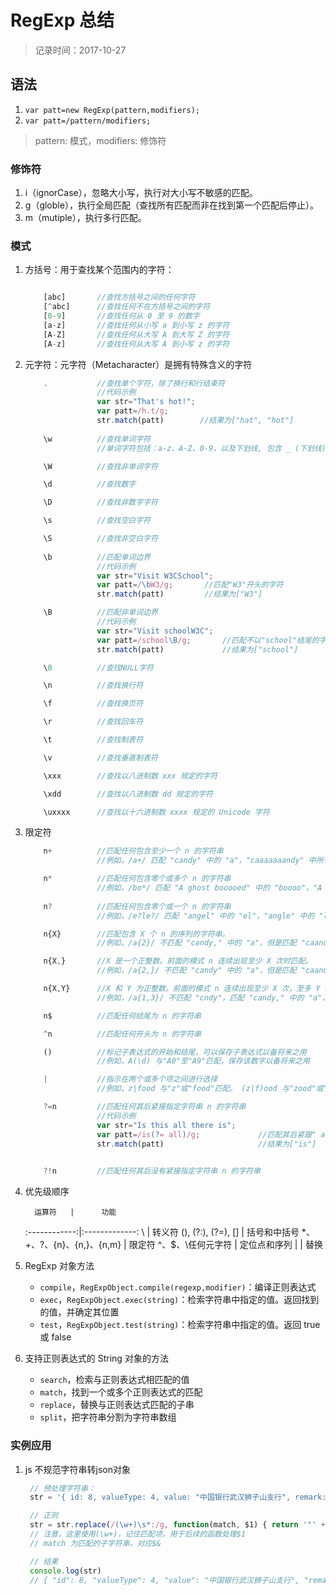# RegExp 总结
> 记录时间：2017-10-27

## 语法

1. `var patt=new RegExp(pattern,modifiers);`
2. `var patt=/pattern/modifiers;`

> pattern: 模式，modifiers: 修饰符

### 修饰符

1. i（ignorCase），忽略大小写，执行对大小写不敏感的匹配。
2. g（globle），执行全局匹配（查找所有匹配而非在找到第一个匹配后停止）。
3. m（mutiple），执行多行匹配。

### 模式

1. 方括号：用于查找某个范围内的字符：
    
    ```js

        [abc]       //查找方括号之间的任何字符
        [^abc]      //查找任何不在方括号之间的字符
        [0-9]       //查找任何从 0 至 9 的数字
        [a-z]       //查找任何从小写 a 到小写 z 的字符
        [A-Z]       //查找任何从大写 A 到大写 Z 的字符
        [A-z]       //查找任何从大写 A 到小写 z 的字符        
    ```
2. 元字符：元字符（Metacharacter）是拥有特殊含义的字符
    
    ```js
        .           //查找单个字符，除了换行和行结束符
                    //代码示例
                    var str="That's hot!";
                    var patt=/h.t/g;
                    str.match(patt)        //结果为["hat", "hot"]
        
        \w          //查找单词字符
                    //单词字符包括：a-z、A-Z、0-9，以及下划线, 包含 _ (下划线) 字符

        \W          //查找非单词字符

        \d          //查找数字

        \D          //查找非数字字符

        \s          //查找空白字符

        \S          //查找非空白字符
        
        \b          //匹配单词边界
                    //代码示例
                    var str="Visit W3CSchool";
                    var patt=/\bW3/g;       //匹配"W3"开头的字符
                    str.match(patt)         //结果为["W3"]

        \B          //匹配非单词边界
                    //代码示例
                    var str="Visit schoolW3C";
                    var patt=/school\B/g;       //匹配不以"school"结尾的字符
                    str.match(patt)             //结果为["school"]

        \0          //查找NULL字符

        \n          //查找换行符

        \f          //查找换页符

        \r          //查找回车符

        \t          //查找制表符

        \v          //查找垂直制表符

        \xxx        //查找以八进制数 xxx 规定的字符

        \xdd        //查找以八进制数 dd 规定的字符

        \uxxxx      //查找以十六进制数 xxxx 规定的 Unicode 字符
    ```
3. 限定符

    ```js
        n+          //匹配任何包含至少一个 n 的字符串
                    //例如，/a+/ 匹配 "candy" 中的 "a"，"caaaaaaandy" 中所有的 "a"

        n*          //匹配任何包含零个或多个 n 的字符串
                    //例如，/bo*/ 匹配 "A ghost booooed" 中的 "boooo"，"A bird warbled" 中的 //"b"，但是不匹配 "A goat grunted"
        
        n?          //匹配任何包含零个或一个 n 的字符串
                    //例如，/e?le?/ 匹配 "angel" 中的 "el"，"angle" 中的 "le"

        n{X}        //匹配包含 X 个 n 的序列的字符串。
                    //例如，/a{2}/ 不匹配 "candy," 中的 "a"，但是匹配 "caandy," 中的两个 "a"，且//匹配 "caaandy." 中的前两个 "a"

        n{X,}       //X 是一个正整数。前面的模式 n 连续出现至少 X 次时匹配。
                    //例如，/a{2,}/ 不匹配 "candy" 中的 "a"，但是匹配 "caandy" 和 //"caaaaaaandy." 中所有的 "a"

        n{X,Y}      //X 和 Y 为正整数。前面的模式 n 连续出现至少 X 次，至多 Y 次时匹配。
                    //例如，/a{1,3}/ 不匹配 "cndy"，匹配 "candy," 中的 "a"，"caandy," 中的两个 //"a"，匹配 "caaaaaaandy" 中的前面三个 "a"。注意，当匹配 "caaaaaaandy" 时，即//使原始字符串拥有更多的 "a"，匹配项也是 "aaa"

        n$          //匹配任何结尾为 n 的字符串

        ^n          //匹配任何开头为 n 的字符串

        ()          //标记子表达式的开始和结尾，可以保存子表达式以备将来之用
                    //例如，A(\d) 与"A0"至"A9"匹配，保存该数字以备将来之用

        |           //指示在两个或多个项之间进行选择
                    //例如，z|food 与"z"或"food"匹配。 (z|f)ood 与"zood"或"food"匹配。

        ?=n         //匹配任何其后紧接指定字符串 n 的字符串
                    //代码示例
                    var str="Is this all there is";
                    var patt=/is(?= all)/g;             //匹配其后紧跟" all"的"is"
                    str.match(patt)                     //结果为["is"]
                    

        ?!n         //匹配任何其后没有紧接指定字符串 n 的字符串
    ```
4. 优先级顺序

         运算符   |      功能      
    :------------:|:-------------:
     \ | 转义符 
     (), (?:), (?=), [] | 括号和中括号 
     *、+、?、{n}、{n,}、{n,m} | 限定符
     ^、$、\任何元字符 | 定位点和序列
     \| | 替换

5. RegExp 对象方法
    - `compile`，`RegExpObject.compile(regexp,modifier)`：编译正则表达式
    - `exec`，`RegExpObject.exec(string)`：检索字符串中指定的值。返回找到的值，并确定其位置
    - `test`，`RegExpObject.test(string)`：检索字符串中指定的值。返回 true 或 false
6. 支持正则表达式的 String 对象的方法
    - `search`，检索与正则表达式相匹配的值
    - `match`，找到一个或多个正则表达式的匹配
    - `replace`，替换与正则表达式匹配的子串
    - `split`，把字符串分割为字符串数组

### 实例应用

1. js 不规范字符串转json对象    
   ```js
    // 预处理字符串： 
    str = '{ id: 8, valueType: 4, value: "中国银行武汉狮子山支行", remark: "houseOrderCompany"}'

    // 正则
    str = str.replace(/(\w+)\s*:/g, function(match, $1) { return '"' + $1 + '":' })
    // 注意，这里使用(\w+)，记住匹配项，用于后续的函数处理$1
    // match 为匹配的子字符串，对应$&

    // 结果
    console.log(str)
    // { "id": 8, "valueType": 4, "value": "中国银行武汉狮子山支行", "remark": "houseOrderCompany"}
   ```
